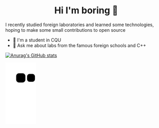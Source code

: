 <h1 align="center">Hi I'm boring 👋</h1>

I recently studied foreign laboratories and learned some technologies, hoping to make some small contributions to open source

- 🔭 I'm a student in CQU
- 💬 Ask me about labs from the famous foreign schools and C++


[![Anurag's GitHub stats](https://github-readme-stats.vercel.app/api?username=1797818494&count_private=true&show_icons=true&theme=react)](https://github.com/anuraghazra/github-readme-stats)

![github contribution grid snake animation](https://raw.githubusercontent.com/1797818494/1797818494/output/github-contribution-grid-snake.svg)
